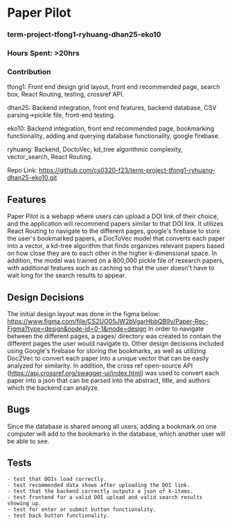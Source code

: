 # Paper Pilot
### term-project-tfong1-ryhuang-dhan25-eko10
### Hours Spent: >20hrs

### Contribution
tfong1: Front end design grid layout, front end recommended page, search box, React Routing, testing, crossref API.

dhan25: Backend integration, front end features, backend database, CSV parsing->pickle file, front-end testing.

eko10: Backend integration, front end recommended page, bookmarking functionality, adding and querying database functionality, google firebase.

ryhuang: Backend, DoctoVec, kd_tree algorithmic complexity, vector_search, React Routing. 


Repo Link: https://github.com/cs0320-f23/term-project-tfong1-ryhuang-dhan25-eko10.git

## Features
Paper Pilot is a webapp where users can upload a DOI link of their choice, and the application will recommend papers similar to that DOI link. It utilizes React Routing to navigate to the different pages, google's firebase to store the user's bookmarked papers, a DocToVec model that converts each paper into a vector, a kd-tree algorithm that finds organizes relevant papers based on how close they are to each other in the higher k-dimensional space. In addition, the model was trained on a 800,000 pickle file of research papers, with additional features such as caching so that the user doesn't have to wait long for the search results to appear.


## Design Decisions
The initial design layout was done in the figma below:
https://www.figma.com/file/CS2UO05JW2bVgarHbbQB9v/Paper-Rec-Figma?type=design&node-id=0-1&mode=design
In order to navigate between the different pages, a pages/ directory was created to contain the different pages the user would navigate to. Other design decisions included using Google's firebase for storing the bookmarks, as well as utilizing Doc2Vec to convert each paper into a unique vector that can be easily analyzed for similarity. In addition, the cross ref open-source API (https://api.crossref.org/swagger-ui/index.html) was used to convert each paper into a json that can be parsed into the abstract, title, and authors which the backend can analyze.

## Bugs 
Since the database is shared among all users, adding a bookmark on one computer will add to the bookmarks in the database, which another user will be able to see. 

## Tests
    - test that DOIs load correctly. 
    - test recommended data shows after uploading the DOI link. 
    - test that the backend correctly outputs a json of k-items.
    - test frontend for a valid DOI upload and valid search results showing up. 
    - test for enter or submit button functionality. 
    - test back button functionality. 
